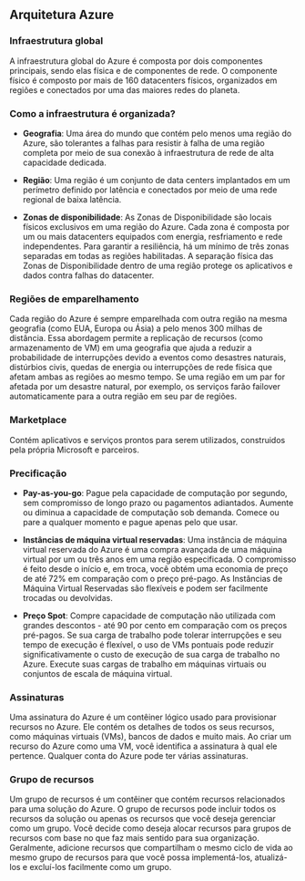 ## Arquitetura Azure

### Infraestrutura global

A infraestrutura global do Azure é composta por dois componentes principais, sendo elas física e de componentes de rede. O componente físico é composto por mais de 160 datacenters físicos, organizados em regiões e conectados por uma das maiores redes do planeta.

### Como a infraestrutura é organizada?

- **Geografia**: Uma área do mundo que contém pelo menos uma região do Azure, são tolerantes a falhas para resistir à falha de uma região completa por meio de sua conexão à infraestrutura de rede de alta capacidade dedicada.

- **Região**: Uma região é um conjunto de data centers implantados em um perímetro definido por latência e conectados por meio de uma rede regional de baixa latência. 

- **Zonas de disponibilidade**: As Zonas de Disponibilidade são locais físicos exclusivos em uma região do Azure. Cada zona é composta por um ou mais datacenters equipados com energia, resfriamento e rede independentes. Para garantir a resiliência, há um mínimo de três zonas separadas em todas as regiões habilitadas. A separação física das Zonas de Disponibilidade dentro de uma região protege os aplicativos e dados contra falhas do datacenter.

### Regiões de emparelhamento

Cada região do Azure é sempre emparelhada com outra região na mesma geografia (como EUA, Europa ou Ásia) a pelo menos 300 milhas de distância. Essa abordagem permite a replicação de recursos (como armazenamento de VM) em uma geografia que ajuda a reduzir a probabilidade de interrupções devido a eventos como desastres naturais, distúrbios civis, quedas de energia ou interrupções de rede física que afetam ambas as regiões ao mesmo tempo. Se uma região em um par for afetada por um desastre natural, por exemplo, os serviços farão failover automaticamente para a outra região em seu par de regiões.

### Marketplace

Contém aplicativos e serviços prontos para serem utilizados, construidos pela própria Microsoft e parceiros.

### Precificação

- **Pay-as-you-go**: Pague pela capacidade de computação por segundo, sem compromisso de longo prazo ou pagamentos adiantados. Aumente ou diminua a capacidade de computação sob demanda. Comece ou pare a qualquer momento e pague apenas pelo que usar.

- **Instâncias de máquina virtual reservadas**: Uma instância de máquina virtual reservada do Azure é uma compra avançada de uma máquina virtual por um ou três anos em uma região especificada. O compromisso é feito desde o início e, em troca, você obtém uma economia de preço de até 72% em comparação com o preço pré-pago. As Instâncias de Máquina Virtual Reservadas são flexíveis e podem ser facilmente trocadas ou devolvidas.

- **Preço Spot**: Compre capacidade de computação não utilizada com grandes descontos - até 90 por cento em comparação com os preços pré-pagos. Se sua carga de trabalho pode tolerar interrupções e seu tempo de execução é flexível, o uso de VMs pontuais pode reduzir significativamente o custo de execução de sua carga de trabalho no Azure. Execute suas cargas de trabalho em máquinas virtuais ou conjuntos de escala de máquina virtual.

### Assinaturas

Uma assinatura do Azure é um contêiner lógico usado para provisionar recursos no Azure. Ele contém os detalhes de todos os seus recursos, como máquinas virtuais (VMs), bancos de dados e muito mais. Ao criar um recurso do Azure como uma VM, você identifica a assinatura à qual ele pertence. Qualquer conta do Azure pode ter várias assinaturas.

### Grupo de recursos

Um grupo de recursos é um contêiner que contém recursos relacionados para uma solução do Azure. O grupo de recursos pode incluir todos os recursos da solução ou apenas os recursos que você deseja gerenciar como um grupo. Você decide como deseja alocar recursos para grupos de recursos com base no que faz mais sentido para sua organização. Geralmente, adicione recursos que compartilham o mesmo ciclo de vida ao mesmo grupo de recursos para que você possa implementá-los, atualizá-los e excluí-los facilmente como um grupo.






